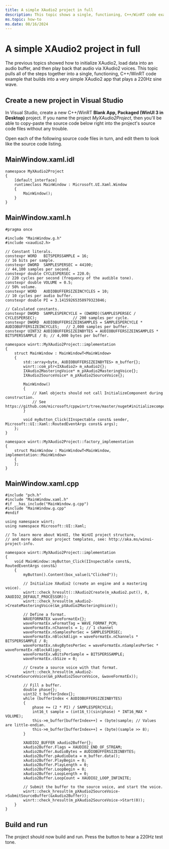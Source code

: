 ```yaml
---
title: A simple XAudio2 project in full
description: This topic shows a single, functioning, C++/WinRT code example that builds into a very simple XAudio2 app that plays a 220Hz sine wave.
ms.topic: how-to
ms.date: 08/16/2024
---
```


# A simple XAudio2 project in full

The previous topics showed how to initialize XAudio2, load data into an audio buffer, and then play back that audio via XAudio2 voices. This topic pulls all of the steps together into a single, functioning, C++/WinRT code example that builds into a very simple XAudio2 app that plays a 220Hz sine wave.

## Create a new project in Visual Studio

In Visual Studio, create a new C++/WinRT **Blank App, Packaged (WinUI 3 in Desktop)** project. If you name the project *MyXAudio2Project*, then you'll be able to copy-paste the source code below right into the project's source code files without any trouble.

Open each of the following source code files in turn, and edit them to look like the source code listing.

## MainWindow.xaml.idl

```idl
namespace MyXAudio2Project
{
    [default_interface]
    runtimeclass MainWindow : Microsoft.UI.Xaml.Window
    {
        MainWindow();
    }
}
```

## MainWindow.xaml.h

```cppwinrt
#pragma once

#include "MainWindow.g.h"
#include <xaudio2.h>

// Constant literals.
constexpr WORD   BITSPERSSAMPLE = 16;                                                    // 16 bits per sample.
constexpr DWORD  SAMPLESPERSEC = 44100;                                                  // 44,100 samples per second.
constexpr double CYCLESPERSEC = 220.0;                                                   // 220 cycles per second (frequency of the audible tone).
constexpr double VOLUME = 0.5;                                                           // 50% volume.
constexpr WORD   AUDIOBUFFERSIZEINCYCLES = 10;                                           // 10 cycles per audio buffer.
constexpr double PI = 3.14159265358979323846;

// Calculated constants.
constexpr DWORD  SAMPLESPERCYCLE = (DWORD)(SAMPLESPERSEC / CYCLESPERSEC);                // 200 samples per cycle.
constexpr DWORD  AUDIOBUFFERSIZEINSAMPLES = SAMPLESPERCYCLE * AUDIOBUFFERSIZEINCYCLES;   // 2,000 samples per buffer.
constexpr UINT32 AUDIOBUFFERSIZEINBYTES = AUDIOBUFFERSIZEINSAMPLES * BITSPERSSAMPLE / 8; // 4,000 bytes per buffer.

namespace winrt::MyXAudio2Project::implementation
{
    struct MainWindow : MainWindowT<MainWindow>
    {
        std::array<byte, AUDIOBUFFERSIZEINBYTES> m_buffer{};
        winrt::com_ptr<IXAudio2> m_xAudio2{};
        IXAudio2MasteringVoice* m_pXAudio2MasteringVoice{};
        IXAudio2SourceVoice* m_pXAudio2SourceVoice{};

        MainWindow()
        {
            // Xaml objects should not call InitializeComponent during construction.
            // See https://github.com/microsoft/cppwinrt/tree/master/nuget#initializecomponent
        }

        void myButton_Click(IInspectable const& sender, Microsoft::UI::Xaml::RoutedEventArgs const& args);
    };
}

namespace winrt::MyXAudio2Project::factory_implementation
{
    struct MainWindow : MainWindowT<MainWindow, implementation::MainWindow>
    {
    };
}
```

## MainWindow.xaml.cpp

```cppwinrt
#include "pch.h"
#include "MainWindow.xaml.h"
#if __has_include("MainWindow.g.cpp")
#include "MainWindow.g.cpp"
#endif

using namespace winrt;
using namespace Microsoft::UI::Xaml;

// To learn more about WinUI, the WinUI project structure,
// and more about our project templates, see: http://aka.ms/winui-project-info.

namespace winrt::MyXAudio2Project::implementation
{
    void MainWindow::myButton_Click(IInspectable const&, RoutedEventArgs const&)
    {
        myButton().Content(box_value(L"Clicked"));

        // Initialize XAudio2 (create an engine and a mastering voice).
        winrt::check_hresult(::XAudio2Create(m_xAudio2.put(), 0, XAUDIO2_DEFAULT_PROCESSOR));
        winrt::check_hresult(m_xAudio2->CreateMasteringVoice(&m_pXAudio2MasteringVoice));

        // Define a format.
        WAVEFORMATEX waveFormatEx{};
        waveFormatEx.wFormatTag = WAVE_FORMAT_PCM;
        waveFormatEx.nChannels = 1; // 1 channel
        waveFormatEx.nSamplesPerSec = SAMPLESPERSEC;
        waveFormatEx.nBlockAlign = waveFormatEx.nChannels * BITSPERSSAMPLE / 8;
        waveFormatEx.nAvgBytesPerSec = waveFormatEx.nSamplesPerSec * waveFormatEx.nBlockAlign;
        waveFormatEx.wBitsPerSample = BITSPERSSAMPLE;
        waveFormatEx.cbSize = 0;

        // Create a source voice with that format.
        winrt::check_hresult(m_xAudio2->CreateSourceVoice(&m_pXAudio2SourceVoice, &waveFormatEx));

        // Fill a buffer.
        double phase{};
        uint32_t bufferIndex{};
        while (bufferIndex < AUDIOBUFFERSIZEINBYTES)
        {
            phase += (2 * PI) / SAMPLESPERCYCLE;
            int16_t sample = (int16_t)(sin(phase) * INT16_MAX * VOLUME);
            this->m_buffer[bufferIndex++] = (byte)sample; // Values are little-endian.
            this->m_buffer[bufferIndex++] = (byte)(sample >> 8);
        }

        XAUDIO2_BUFFER xAudio2Buffer{};
        xAudio2Buffer.Flags = XAUDIO2_END_OF_STREAM;
        xAudio2Buffer.AudioBytes = AUDIOBUFFERSIZEINBYTES;
        xAudio2Buffer.pAudioData = m_buffer.data();
        xAudio2Buffer.PlayBegin = 0;
        xAudio2Buffer.PlayLength = 0;
        xAudio2Buffer.LoopBegin = 0;
        xAudio2Buffer.LoopLength = 0;
        xAudio2Buffer.LoopCount = XAUDIO2_LOOP_INFINITE;

        // Submit the buffer to the source voice, and start the voice.
        winrt::check_hresult(m_pXAudio2SourceVoice->SubmitSourceBuffer(&xAudio2Buffer));
        winrt::check_hresult(m_pXAudio2SourceVoice->Start(0));
    }
}
```

## Build and run

The project should now build and run. Press the button to hear a 220Hz test tone.
